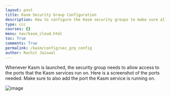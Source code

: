 ```yaml
---
layout: post
title: Kasm Security Group Configuration
description: How to configure the Kasm security groups to make sure all services are running.
type: ccc
courses: {}
menu: nav/kasm_cloud.html
toc: True
comments: True
permalink: /kasm/config/sec_grp_config
author: Rachit Jaiswal
---
```


<p>Whenever Kasm is launched, the security group needs to allow access to the ports that the Kasm services run on. Here is a screenshot of the ports needed. Make sure to also add the port the Kasm service is running on.</p>

<p><img alt="image" src="https://github.com/nighthawkcoders/kasmv2-ansiblecode/assets/56803677/4562a14d-5fe6-4c84-865d-b498a98da6df" /></p>
